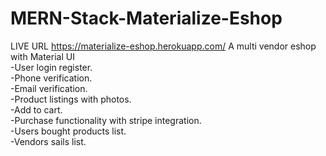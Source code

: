 # MERN-Stack-Materialize-Eshop
LIVE URL https://materialize-eshop.herokuapp.com/
A multi vendor eshop with Material UI</br>
-User login register.</br>
-Phone verification.</br>
-Email verification.</br>
-Product listings with photos.</br>
-Add to cart.</br>
-Purchase functionality with stripe integration.</br>
-Users bought products list.</br>
-Vendors sails list.</br>
